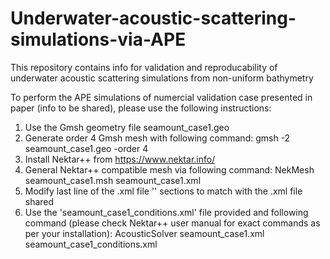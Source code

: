 # Underwater-acoustic-scattering-simulations-via-APE
This repository contains info for validation and reproducability of underwater acoustic scattering simulations from non-uniform bathymetry

To perform the APE simulations of numercial validation case presented in paper (info to be shared), please use the following instructions:
1. Use the Gmsh geometry file seamount_case1.geo
2. Generate order 4 Gmsh mesh with following command:
gmsh -2 seamount_case1.geo -order 4
3. Install Nektar++ from https://www.nektar.info/
4. General Nektar++ compatible mesh via following command:
NekMesh seamount_case1.msh seamount_case1.xml
5. Modify last line of the .xml file '<EXPANSIONS>' sections to match with the .xml file shared
6. Use the 'seamount_case1_conditions.xml' file provided and following command (please check Nektar++ user manual for exact commands as per your installation):
AcousticSolver seamount_case1.xml seamount_case1_conditions.xml
